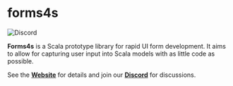 # forms4s

![Discord](https://img.shields.io/discord/1240565362601230367?style=flat-square&logo=discord&link=https%3A%2F%2Fbit.ly%2Fbusiness4s-discord)

**Forms4s** is a Scala prototype library for rapid UI form development. It
aims to allow for capturing user input into Scala models with as little code as possible.

See the [**Website**](https://business4s.github.io/forms4s/) for details and join our [**Discord**](https://bit.ly/business4s-discord) for discussions.

